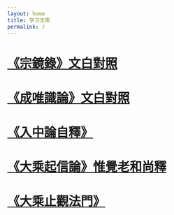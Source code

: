 ```yaml
---
layout: home
title: 学习文库
permalink: /
---
```


#  [《宗鏡錄》文白對照](_posts/宗鏡錄.md)
# [《成唯識論》文白對照](_posts/成唯識論.md)
# [《入中論自釋》](_posts/入中論自釋.md)
# [《大乘起信論》惟覺老和尚釋](_posts/大乘起信論.md)
# [《大乘止觀法門》](_posts/大乘止觀.md)



